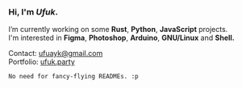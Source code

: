 <h3 align="left">Hi, I'm <em>Ufuk</em>.</h3>

<p>
  I’m currently working on some <strong>Rust</strong>, <strong>Python</strong>, <strong>JavaScript</strong> projects. <br>
  I'm interested in <strong>Figma</strong>, <strong>Photoshop</strong>, <strong>Arduino</strong>, <strong>GNU/Linux</strong> and <strong>Shell.</strong>

  Contact: [ufuayk@gmail.com](mailto:ufuayk@gmail.com)<br>
  Portfolio: [ufuk.party](https://www.ufuk.party/)
</p>

`No need for fancy-flying READMEs. :p `
